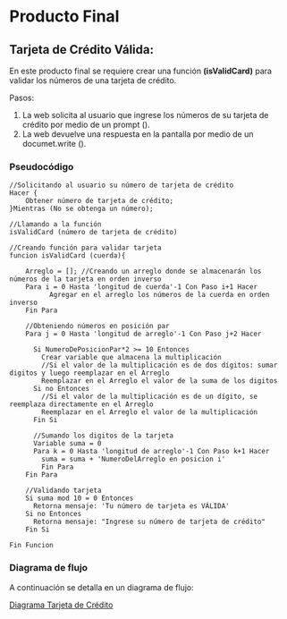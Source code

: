 # Producto Final
## Tarjeta de Crédito Válida:

En este producto final se requiere crear una función **(isValidCard)** para validar los números de una tarjeta de crédito.

Pasos:
1. La web solicita al usuario que ingrese los números de su tarjeta de crédito por medio de un prompt ().
2. La web devuelve una respuesta en la pantalla por medio de un documet.write ().

### Pseudocódigo

~~~
//Solicitando al usuario su número de tarjeta de crédito
Hacer {    
    Obtener número de tarjeta de crédito;
}Mientras (No se obtenga un número);

//Llamando a la función
isValidCard (número de tarjeta de crédito)

//Creando función para validar tarjeta
funcion isValidCard (cuerda){

    Arreglo = []; //Creando un arreglo donde se almacenarán los números de la tarjeta en orden inverso
    Para i = 0 Hasta 'longitud de cuerda'-1 Con Paso i+1 Hacer
          Agregar en el arreglo los números de la cuerda en orden inverso
    Fin Para

    //Obteniendo números en posición par
    Para j = 0 Hasta 'longitud de arreglo'-1 Con Paso j+2 Hacer

      Si NumeroDePosicionPar*2 >= 10 Entonces
        Crear variable que almacena la multiplicación
        //Si el valor de la multiplicación es de dos dígitos: sumar digitos y luego reemplazar en el Arreglo
        Reemplazar en el Arreglo el valor de la suma de los digitos
      Si no Entonces
        //Si el valor de la multiplicación es de un dígito, se reemplaza directamente en el Arreglo
        Reemplazar en el Arreglo el valor de la multiplicación
      Fin Si

      //Sumando los digitos de la tarjeta
      Variable suma = 0
      Para k = 0 Hasta 'longitud de arreglo'-1 Con Paso k+1 Hacer
        suma = suma + 'NumeroDelArreglo en posicion i'
        Fin Para
    Fin Para

    //Validando tarjeta
    Si suma mod 10 = 0 Entonces
      Retorna mensaje: 'Tu número de tarjeta es VÁLIDA'
    Si no Entonces
      Retorna mensaje: "Ingrese su número de tarjeta de crédito"
    Fin Si

Fin Funcion
~~~

### Diagrama de flujo

A continuación se detalla en un diagrama de flujo:

[Diagrama Tarjeta de Crédito](https://drive.google.com/file/d/0B8fqMV-mBqZgWWxzU08zd0tOMXM/view?usp=sharing)
